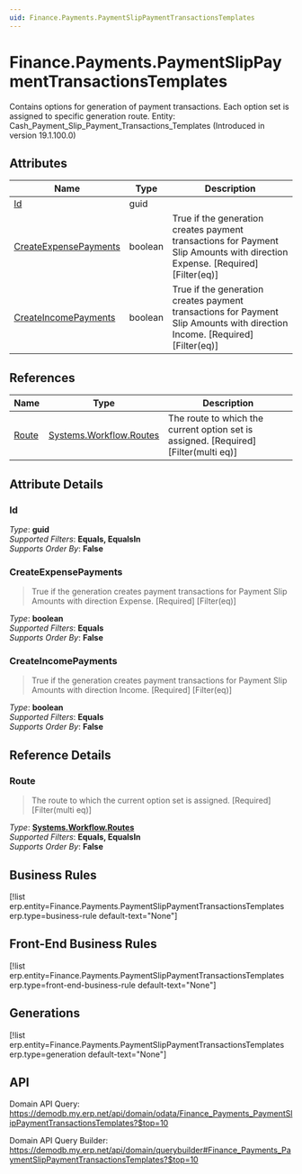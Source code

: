 ```yaml
---
uid: Finance.Payments.PaymentSlipPaymentTransactionsTemplates
---
```

# Finance.Payments.PaymentSlipPaymentTransactionsTemplates

Contains options for generation of payment transactions. Each option set is assigned to specific generation route. Entity: Cash_Payment_Slip_Payment_Transactions_Templates (Introduced in version 19.1.100.0)

## Attributes

| Name | Type | Description |
| ---- | ---- | --- |
| [Id](Finance.Payments.PaymentSlipPaymentTransactionsTemplates.md#Id) | guid |  
| [CreateExpensePayments](Finance.Payments.PaymentSlipPaymentTransactionsTemplates.md#CreateExpensePayments) | boolean | True if the generation creates payment transactions for Payment Slip Amounts with direction Expense. [Required] [Filter(eq)] 
| [CreateIncomePayments](Finance.Payments.PaymentSlipPaymentTransactionsTemplates.md#CreateIncomePayments) | boolean | True if the generation creates payment transactions for Payment Slip Amounts with direction Income. [Required] [Filter(eq)] 

## References

| Name | Type | Description |
| ---- | ---- | --- |
| [Route](Finance.Payments.PaymentSlipPaymentTransactionsTemplates.md#Route) | [Systems.Workflow.Routes](Systems.Workflow.Routes.md) | The route to which the current option set is assigned. [Required] [Filter(multi eq)] |


## Attribute Details

### Id

_Type_: **guid**  
_Supported Filters_: **Equals, EqualsIn**  
_Supports Order By_: **False**  

### CreateExpensePayments

> True if the generation creates payment transactions for Payment Slip Amounts with direction Expense. [Required] [Filter(eq)]

_Type_: **boolean**  
_Supported Filters_: **Equals**  
_Supports Order By_: **False**  

### CreateIncomePayments

> True if the generation creates payment transactions for Payment Slip Amounts with direction Income. [Required] [Filter(eq)]

_Type_: **boolean**  
_Supported Filters_: **Equals**  
_Supports Order By_: **False**  


## Reference Details

### Route

> The route to which the current option set is assigned. [Required] [Filter(multi eq)]

_Type_: **[Systems.Workflow.Routes](Systems.Workflow.Routes.md)**  
_Supported Filters_: **Equals, EqualsIn**  
_Supports Order By_: **False**  



## Business Rules

[!list erp.entity=Finance.Payments.PaymentSlipPaymentTransactionsTemplates erp.type=business-rule default-text="None"]

## Front-End Business Rules

[!list erp.entity=Finance.Payments.PaymentSlipPaymentTransactionsTemplates erp.type=front-end-business-rule default-text="None"]

## Generations

[!list erp.entity=Finance.Payments.PaymentSlipPaymentTransactionsTemplates erp.type=generation default-text="None"]

## API

Domain API Query:
<https://demodb.my.erp.net/api/domain/odata/Finance_Payments_PaymentSlipPaymentTransactionsTemplates?$top=10>

Domain API Query Builder:
<https://demodb.my.erp.net/api/domain/querybuilder#Finance_Payments_PaymentSlipPaymentTransactionsTemplates?$top=10>

